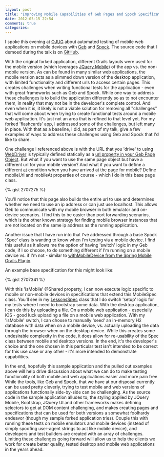 ```yaml
---
layout: post
title: "Improving Mobile Capabilities of Geb Pages and Spock Specifications"
date: 2012-05-15 22:54
comments: true
categories: 
---
```

I spoke this evening at [OJUG](ojug.org) about automated testing of mobile web applications on mobile devices with [Geb](http://www.gebish.org/) and [Spock](http://code.google.com/p/spock/).  The source code that I demoed during the talk is on [GitHub](https://github.com/zachlendon/flashcards-grails/).

With the original forked application, different Grails layouts were used for the mobile version (which leverages [JQuery Mobile](jquerymobile.com/
)) of the app vs. the non-mobile version.  As can be found in many similar web applications, the mobile version acts as a slimmed down version of the desktop application, with limited functionality and different urls to access certain pages.  This creates challenges when writing functional tests for the application - even with great frameworks such as Geb and Spock.  While one way to address these challenges is to build the application differently so as to not encounter them, in reality that may not be in the developer's complete control.  And even when it is, it likely is not a viable  solution for removing all "challenges" that will come about when trying to create functional tests around a mobile web application.  It's just not an area that is refined to that level yet.  For my forked 'flashcards' app, I addressed some of the challenges, but left many in place.  With that as a baseline, I did, as part of my talk, give a few examples of ways to address these challenges using Geb and Spock that I'd like to share.  

One challenge I referenced above is with the URL that you 'drive' to using [WebDriver](http://seleniumhq.org/docs/03_webdriver.html) is typically defined statically as a [url property in your Geb Page Object](http://www.gebish.org/manual/current/api/geb-core/geb/Page.html#url).  But what if you want to use the same page object but have a different url for your mobile version?  And what if you want to define a different [at](http://www.gebish.org/manual/current/api/geb-core/geb/Page.html#at) condition when you have arrived at the page for mobile?  Define mobileUrl and mobileAt properties of course - which I do in this base page class.

{% gist 2707275 %}

You'll notice that this page also builds the entire url to use and determines whether we need to use an ip address or can just use localhost.  This allows Geb to communicate with my mobile browser in both emulator and on-device scenarios.  I find this to be easier than port forwarding scenarios, which is the other known strategy for finding mobile browser instances that are not located on the same ip address as the running application.  

Another issue that I have run into that I've addressed through a base Spock 'Spec' class is wanting to know when I'm testing via a mobile device.  I find this useful as it allows me the option of having 'switch' logic in my Geb code, if I so choose, to do something different if I'm running on a mobile device vs. if I'm not - similar to [withMobileDevice from the Spring Mobile Grails Plugin](http://grails.org/plugin/spring-mobile).

An example base specification for this might look like:

{% gist 2707341 %}

With this 'isMobile' @Shared property, I can now execute logic specific to mobile or non-mobile devices in specifications that extend this MobileSpec class.  You'll see in my [LessonsSpec](https://github.com/zachlendon/flashcards-grails/blob/master/test/functional/com/kgrodzicki/flashcard/grails/LessonsSpec.groovy) class that I do switch 'setup' logic for my tests where I need to bootstrap some data.  With the desktop application, I can do this by uploading a file.  On a mobile web application - especially iOS - good luck uploading a file on a mobile web application.  With my 'isMobile' switch, I can choose to manually 'seed' an in-memory H2 database with data when on a mobile device, vs. actually uploading the data through the browser when on the desktop device.  While this creates some undesirable complexity in the code, it does allow for re-usability of the Spec class between mobile and desktop versions.  In the end, it's the developer's choice and the one chosen in this particular test isn't intended to be correct for this use case or any other - it's more intended to demonstrate capabilities.

In the end, hopefully this sample application and the pulled out examples above will help drive discussion about what we can do to make testing functionality of both mobile and web applications easier and more pain free.  While the tools, like Geb and Spock, that we have at our disposal currently can be used pretty cleverly, trying to test mobile and web versions of applications functionally side-by-side can be challenging.  As the source code in the sample application alludes to, the styling applied by JQuery Mobile, Bootstrap, JQuery UI and other frameworks makes defining selectors to get at DOM content challenging, and makes creating pages and specifications that can be used for both versions a somewhat foolhardy endeavor (though my sample forked application tries).  Couple this with running these tests on mobile emulators and mobile devices (instead of simply spoofing user-agent strings to act like mobile device), and developers and test builders are created with an array of challenges.  Limiting these challenges going forward will allow us to help the clients we work for create better quality, tested desktop and mobile web applications in the years ahead.